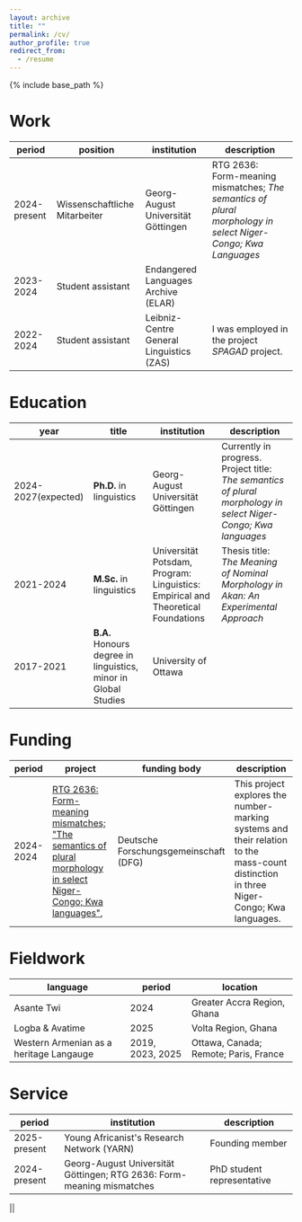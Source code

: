 ```yaml
---
layout: archive
title: ""
permalink: /cv/
author_profile: true
redirect_from:
  - /resume
---
```


{% include base_path %}

Work
======

|period|position|institution|description|
|---|---|---|---|
|2024-present|Wissenschaftliche Mitarbeiter|Georg-August Universität Göttingen|RTG 2636: Form-meaning mismatches; *The semantics of plural morphology in select Niger-Congo; Kwa Languages*|
|2023-2024|Student assistant|Endangered Languages Archive (ELAR)| |
|2022-2024|Student assistant|Leibniz-Centre General Linguistics (ZAS)|I was employed in the project *SPAGAD* project.|

Education
======

|year|title|institution|description|
|---|---|---|------|
|2024-2027(expected)|**Ph.D.** in linguistics|Georg-August Universität Göttingen|Currently in progress. Project title: *The semantics of plural morphology in select Niger-Congo; Kwa languages*|
|2021-2024|**M.Sc.** in linguistics|Universität Potsdam, Program: Linguistics: Empirical and Theoretical Foundations|Thesis title: *The Meaning of Nominal Morphology in Akan: An Experimental Approach*|
|2017-2021|**B.A.** Honours degree in linguistics, minor in Global Studies|University of Ottawa||
	
Funding
====

|period|project|funding body|description|
|---|---|---|-----|
|2024-2024|<a href="[https://www.bbaw.de/forschung/open-text-collections](https://www.uni-goettingen.de/de/635554.html)" target="_blank">RTG 2636: Form-meaning mismatches; "The semantics of plural morphology in select Niger-Congo; Kwa languages"</a>,|Deutsche Forschungsgemeinschaft (DFG)|This project explores the number-marking systems and their relation to the mass-count distinction in three Niger-Congo; Kwa languages.|


Fieldwork
====

|language|period|location|
|---|---|-----|
|Asante Twi|2024|Greater Accra Region, Ghana|
|Logba & Avatime|2025|Volta Region, Ghana|
|Western Armenian as a heritage Langauge|2019, 2023, 2025|Ottawa, Canada; Remote; Paris, France|


Service
====

|period|institution|description|
|---|---|-----|
|2025-present|Young Africanist's Research Network (YARN)|Founding member|
|2024-present|Georg-August Universität Göttingen; RTG 2636: Form-meaning mismatches|PhD student representative| 

||
